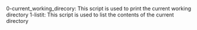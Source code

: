 0-current_working_direcory:
This script is used to print the current working directory
1-listit:
This script is used to list the contents of the current directory
